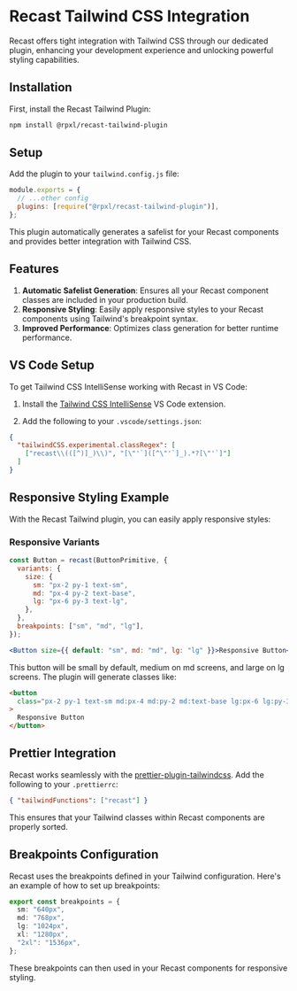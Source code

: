# Recast Tailwind CSS Integration

Recast offers tight integration with Tailwind CSS through our dedicated plugin, enhancing your development experience and unlocking powerful styling capabilities.

## Installation

First, install the Recast Tailwind Plugin:

```bash
npm install @rpxl/recast-tailwind-plugin
```

## Setup

Add the plugin to your `tailwind.config.js` file:

```js
module.exports = {
  // ...other config
  plugins: [require("@rpxl/recast-tailwind-plugin")],
};
```

This plugin automatically generates a safelist for your Recast components and provides better integration with Tailwind CSS.

## Features

1. **Automatic Safelist Generation**: Ensures all your Recast component classes are included in your production build.
2. **Responsive Styling**: Easily apply responsive styles to your Recast components using Tailwind's breakpoint syntax.
3. **Improved Performance**: Optimizes class generation for better runtime performance.

## VS Code Setup

To get Tailwind CSS IntelliSense working with Recast in VS Code:

1. Install the [Tailwind CSS IntelliSense](https://marketplace.visualstudio.com/items?itemName=bradlc.vscode-tailwindcss) VS Code extension.

2. Add the following to your `.vscode/settings.json`:

```json
{
  "tailwindCSS.experimental.classRegex": [
    ["recast\\(([^)]_)\\)", "[\"'`]([^\"'`]_).*?[\"'`]"]
  ]
}
```

## Responsive Styling Example

With the Recast Tailwind plugin, you can easily apply responsive styles:

### Responsive Variants

```jsx
const Button = recast(ButtonPrimitive, {
  variants: {
    size: {
      sm: "px-2 py-1 text-sm",
      md: "px-4 py-2 text-base",
      lg: "px-6 py-3 text-lg",
    },
  },
  breakpoints: ["sm", "md", "lg"],
});

<Button size={{ default: "sm", md: "md", lg: "lg" }}>Responsive Button</Button>;
```

This button will be small by default, medium on md screens, and large on lg screens. The plugin will generate classes like:

```html
<button
  class="px-2 py-1 text-sm md:px-4 md:py-2 md:text-base lg:px-6 lg:py-3 lg:text-lg"
>
  Responsive Button
</button>
```

## Prettier Integration

Recast works seamlessly with the [prettier-plugin-tailwindcss](https://github.com/tailwindlabs/prettier-plugin-tailwindcss). Add the following to your `.prettierrc`:

```json
{ "tailwindFunctions": ["recast"] }
```

This ensures that your Tailwind classes within Recast components are properly sorted.

## Breakpoints Configuration

Recast uses the breakpoints defined in your Tailwind configuration. Here's an example of how to set up breakpoints:

```ts
export const breakpoints = {
  sm: "640px",
  md: "768px",
  lg: "1024px",
  xl: "1280px",
  "2xl": "1536px",
};
```

These breakpoints can then used in your Recast components for responsive styling.
